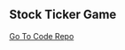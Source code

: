 <!--
layout: page
title: "Stock Ticker Game"
permalink: https://aricglanville.github.io/stockticker
-->

## Stock Ticker Game

[Go To Code Repo](https://github.com/aricglanville/StockTickerGame.git)
